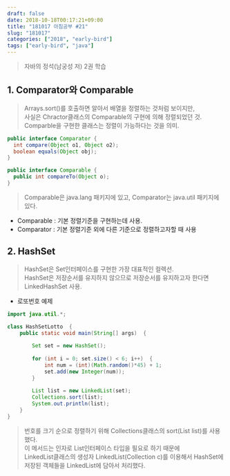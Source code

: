 ```yaml
---
draft: false
date: 2018-10-18T00:17:21+09:00
title: "181017 아침공부 #21"
slug: "181017"
categories: ["2018", "early-bird"]
tags: ["early-bird", "java"]
---
```


>자바의 정석(남궁성 저) 2권 학습  

## 1. Comparator와 Comparable
>Arrays.sort()를 호출하면 알아서 배열을 정렬하는 것처럼 보이지만,  
사실은 Chractor클래스의 Comparable의 구현에 의해 정렬되었던 것.  
Comparble을 구현한 클래스는 정렬이 가능하다는 것을 의미.

~~~java
public interface Comparator {
  int compare(Object o1, Object o2);
  boolean equals(Object obj);
}

public interface Comparable {
  public int compareTo(Object o);
}
~~~

>Comparable은 java.lang 패키지에 있고, Comparator는 java.util 패키지에 있다.

- Comparable : 기본 정렬기준을 구현하는데 사용.
- Comparator : 기본 정렬기준 외에 다른 기준으로 정렬하고자할 때 사용

## 2. HashSet
>HashSet은 Set인터페이스를 구현한 가장 대표적인 컬렉션.  
HashSet은 저장순서를 유지하지 않으므로 저장순서를 유지하고자 한다면 LinkedHashSet 사용.

- 로또번호 예제  

~~~java
import java.util.*;

class HashSetLotto  {
    public static void main(String[] args)  {
        
        Set set = new HashSet();
        
        for (int i = 0; set.size() < 6; i++)  {
            int num = (int)(Math.random()*45) + 1;
            set.add(new Integer(num));
        }
        
        List list = new LinkedList(set);
        Collections.sort(list);
        System.out.println(list);
    }
}
~~~
>번호를 크기 순으로 정렬하기 위해 Collections클래스의 sort(List list)를 사용했다.  
이 메서드는 인자로 List인터페이스 타입을 필요로 하기 때문에  
LinkedList클래스의 생성자 LinkedList(Collection c)를 이용해서 HashSet에 저장된 객체들을 LinkedList에 담아서 처리했다.